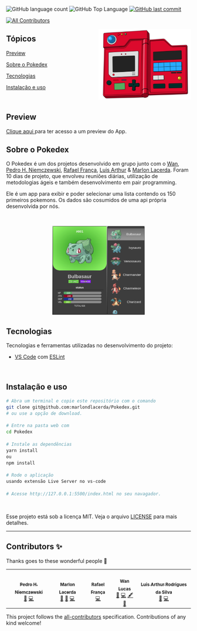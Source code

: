 <p>
  <img alt="GitHub language count" src="https://img.shields.io/github/languages/count/marlondlacerda/pokedex?color=6E40C9&style=flat-square">
  <img alt="GitHub Top Language" src="https://img.shields.io/github/languages/top/marlondlacerda/pokedex?color=6E40C9&style=flat-square">
  <a href="https://github.com/marlondlacerda/pokedex/commits/main">
    <img alt="GitHub last commit" src="https://img.shields.io/github/last-commit/marlondlacerda/pokedex?color=6E40C9&style=flat-square">
  </a>
</p>

<!-- ALL-CONTRIBUTORS-BADGE:START - Do not remove or modify this section -->
[![All Contributors](https://img.shields.io/badge/all_contributors-5-orange.svg?style=flat-square)](#contributors-)
<!-- ALL-CONTRIBUTORS-BADGE:END -->

<img align="right" src="./images/header.png" width="50%" alt="Pokedex">

## Tópicos 

[Preview](#preview)

[Sobre o Pokedex](#sobre-o-pokedex)

[Tecnologias](#tecnologias)

[Instalação e uso](#instalação-e-uso)

<br>

## Preview

<a title="Pokedex" href="https://pedrohassedev.github.io/Pokedex-1.0/" >Clique aqui </a> para ter acesso a um  preview do App. <br>

## Sobre o Pokedex

O Pokedex é um dos projetos desenvolvido em grupo junto com o [Wan](https://github.com/wanlucas), [Pedro H. Niemczewski](https://github.com/PedroHasseDev), [Rafael França](https://github.com/rafaelftourinho), [Luis Arthur](https://github.com/luisArthurRodriguesDaSilva) & [Marlon Lacerda](https://github.com/marlondlacerda). Foram 10 dias de projeto, que envolveu reuniões diárias, utilização de metodologias ágeis e também desenvolvimento em pair programming.

Ele é um app para exibir e poder selecionar uma lista contendo os 150 primeiros pokemons.
Os dados são cosumidos de uma api própria desenvolvida por nós.

<br>

<p align="center">
  <img src="./images/preview.png" alt="Página inicial" width="50%" />

</p>

## Tecnologias

Tecnologias e ferramentas utilizadas no desenvolvimento do projeto:

- [VS Code](https://code.visualstudio.com/) com [ESLint](https://eslint.org/)

<br>

## Instalação e uso

```bash
# Abra um terminal e copie este repositório com o comando
git clone git@github.com:marlondlacerda/Pokedex.git
# ou use a opção de download.

# Entre na pasta web com 
cd Pokedex

# Instale as dependências
yarn install
ou 
npm install

# Rode o aplicação
usando extensão Live Server no vs-code

# Acesse http://127.0.0.1:5500/index.html no seu navagador.
```

<br>

Esse projeto está sob a licença MIT. Veja o arquivo [LICENSE](/LICENSE) para mais detalhes.

---

## Contributors ✨

Thanks goes to these wonderful people 🥂
<!-- ALL-CONTRIBUTORS-LIST:START - Do not remove or modify this section -->
<!-- prettier-ignore-start -->
<!-- markdownlint-disable -->
<table>
  <tr>
    <td align="center"><a href="https://github.com/PedroHasseDev"><img src="https://avatars.githubusercontent.com/u/94567390?v=4?s=100" width="100px;" alt=""/><br /><sub><b>Pedro H. Niemczewski</b></sub></a><br /><a href="#ideas-PedroHasseDev" title="Ideas, Planning, & Feedback">🤔</a> <a href="https://github.com/marlondlacerda/Pokedex/commits?author=PedroHasseDev" title="Code">💻</a></td>
    <td align="center"><a href="https://github.com/marlondlacerda"><img src="https://avatars.githubusercontent.com/u/83839044?v=4?s=100" width="100px;" alt=""/><br /><sub><b>Marlon Lacerda</b></sub></a><br /><a href="https://github.com/marlondlacerda/Pokedex/pulls?q=is%3Apr+reviewed-by%3Amarlondlacerda" title="Reviewed Pull Requests">👀</a> <a href="#ideas-marlondlacerda" title="Ideas, Planning, & Feedback">🤔</a> <a href="https://github.com/marlondlacerda/Pokedex/commits?author=marlondlacerda" title="Code">💻</a></td>
    <td align="center"><a href="https://github.com/rafaelftourinho"><img src="https://avatars.githubusercontent.com/u/97207322?v=4?s=100" width="100px;" alt=""/><br /><sub><b>Rafael França</b></sub></a><br /><a href="https://github.com/marlondlacerda/Pokedex/commits?author=rafaelftourinho" title="Code">💻</a></td>
    <td align="center"><a href="https://github.com/wanlucas"><img src="https://avatars.githubusercontent.com/u/76530841?v=4?s=100" width="100px;" alt=""/><br /><sub><b>Wan Lucas</b></sub></a><br /><a href="#ideas-wanlucas" title="Ideas, Planning, & Feedback">🤔</a> <a href="https://github.com/marlondlacerda/Pokedex/commits?author=wanlucas" title="Code">💻</a> <a href="#content-wanlucas" title="Content">🖋</a> <a href="#design-wanlucas" title="Design">🎨</a></td>
    <td align="center"><a href="https://github.com/luisArthurRodriguesDaSilva"><img src="https://avatars.githubusercontent.com/u/66787949?v=4?s=100" width="100px;" alt=""/><br /><sub><b>Luis Arthur Rodrigues da Silva</b></sub></a><br /><a href="#ideas-luisArthurRodriguesDaSilva" title="Ideas, Planning, & Feedback">🤔</a> <a href="https://github.com/marlondlacerda/Pokedex/commits?author=luisArthurRodriguesDaSilva" title="Code">💻</a></td>
  </tr>
</table>

<!-- markdownlint-restore -->
<!-- prettier-ignore-end -->

<!-- ALL-CONTRIBUTORS-LIST:END -->

<!-- ALL-CONTRIBUTORS-LIST:START - Do not remove or modify this section -->
<!-- prettier-ignore-start -->
<!-- markdownlint-disable -->

<!-- markdownlint-restore -->
<!-- prettier-ignore-end -->

<!-- ALL-CONTRIBUTORS-LIST:END -->

This project follows the [all-contributors](https://github.com/all-contributors/all-contributors) specification. Contributions of any kind welcome!
